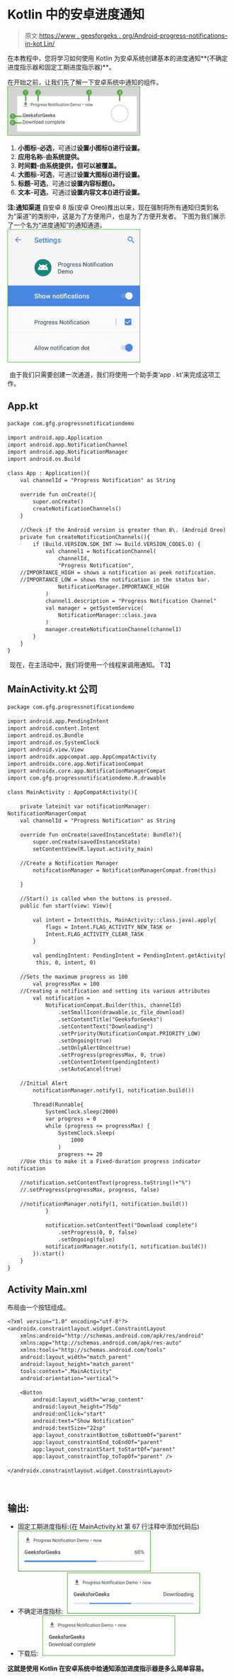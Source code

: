 # Kotlin 中的安卓进度通知

> 原文:[https://www . geesforgeks . org/Android-progress-notifications-in-kot Lin/](https://www.geeksforgeeks.org/android-progress-notifications-in-kotlin/)

在本教程中，您将学习如何使用 Kotlin 为安卓系统创建基本的进度通知**(不确定进度指示器和固定工期进度指示器)**。

在开始之前，让我们先了解一下安卓系统中通知的组件。
![\\*](img/2d50af4f577d660e5682ddbed0d4fb95.png "Rendered by QuickLaTeX.com")
![](img/944f449ac81513cd6693821aae13225f.png)
![\\*](img/2d50af4f577d660e5682ddbed0d4fb95.png "Rendered by QuickLaTeX.com")

1.  **小图标**–**必选**，可通过**设置小图标()进行设置。**
2.  **应用名称**–**由系统提供。**
3.  **时间戳**–**由系统提供，但可以被覆盖。**
4.  **大图标**–**可选**，可通过**设置大图标()进行设置。**
5.  **标题**–**可选**，可通过**设置内容标题()。**
6.  **文本**–**可选**，可通过**设置内容文本()进行设置。**

**注:通知渠道**
自安卓 8 版(安卓 Oreo)推出以来，现在强制将所有通知归类到名为“渠道”的类别中，这是为了方便用户，也是为了方便开发者。
下图为我们展示了一个名为“进度通知”的通知通道。
![\\*](img/2d50af4f577d660e5682ddbed0d4fb95.png "Rendered by QuickLaTeX.com")
![](img/7d1f0232d7567a5f99fe1edd30c85a87.png)

![\\*](img/2d50af4f577d660e5682ddbed0d4fb95.png "Rendered by QuickLaTeX.com")
由于我们只需要创建一次通道，我们将使用一个助手类‘app . kt’来完成这项工作。

## App.kt

```
package com.gfg.progressnotificationdemo

import android.app.Application
import android.app.NotificationChannel
import android.app.NotificationManager
import android.os.Build

class App : Application(){
    val channelId = "Progress Notification" as String

    override fun onCreate(){
        super.onCreate()
        createNotificationChannels()
    }

    //Check if the Android version is greater than 8\. (Android Oreo)
    private fun createNotificationChannels(){
        if (Build.VERSION.SDK_INT >= Build.VERSION_CODES.O) {
            val channel1 = NotificationChannel(
                channelId,
                "Progress Notification",
    //IMPORTANCE_HIGH = shows a notification as peek notification.
    //IMPORTANCE_LOW = shows the notification in the status bar.
                NotificationManager.IMPORTANCE_HIGH
            )
            channel1.description = "Progress Notification Channel"
            val manager = getSystemService(
                NotificationManager::class.java
            )
            manager.createNotificationChannel(channel1)
        }
    }
}
```

![\\*](img/2d50af4f577d660e5682ddbed0d4fb95.png "Rendered by QuickLaTeX.com")
现在，在主活动中，我们将使用一个线程来调用通知。
T3】

## MainActivity.kt 公司

```
package com.gfg.progressnotificationdemo

import android.app.PendingIntent
import android.content.Intent
import android.os.Bundle
import android.os.SystemClock
import android.view.View
import androidx.appcompat.app.AppCompatActivity
import androidx.core.app.NotificationCompat
import androidx.core.app.NotificationManagerCompat
import com.gfg.progressnotificationdemo.R.drawable

class MainActivity : AppCompatActivity(){

    private lateinit var notificationManager: NotificationManagerCompat
    val channelId = "Progress Notification" as String

    override fun onCreate(savedInstanceState: Bundle?){
        super.onCreate(savedInstanceState)
        setContentView(R.layout.activity_main)

    //Create a Notification Manager
        notificationManager = NotificationManagerCompat.from(this)

    }

    //Start() is called when the buttons is pressed.
    public fun start(view: View){

        val intent = Intent(this, MainActivity::class.java).apply{
            flags = Intent.FLAG_ACTIVITY_NEW_TASK or 
            Intent.FLAG_ACTIVITY_CLEAR_TASK
        }

        val pendingIntent: PendingIntent = PendingIntent.getActivity(
         this, 0, intent, 0)

    //Sets the maximum progress as 100
        val progressMax = 100
    //Creating a notification and setting its various attributes
        val notification =
            NotificationCompat.Builder(this, channelId)
                .setSmallIcon(drawable.ic_file_download)
                .setContentTitle("GeeksforGeeks")
                .setContentText("Downloading")
                .setPriority(NotificationCompat.PRIORITY_LOW)
                .setOngoing(true)
                .setOnlyAlertOnce(true)
                .setProgress(progressMax, 0, true)
                .setContentIntent(pendingIntent)
                .setAutoCancel(true)

    //Initial Alert
        notificationManager.notify(1, notification.build())

        Thread(Runnable{
            SystemClock.sleep(2000)
            var progress = 0
            while (progress <= progressMax) {
                SystemClock.sleep(
                    1000
                )
                progress += 20
    //Use this to make it a Fixed-duration progress indicator notification

    //notification.setContentText(progress.toString()+"%")
    //.setProgress(progressMax, progress, false)

    //notificationManager.notify(1, notification.build())
            }

            notification.setContentText("Download complete")
                .setProgress(0, 0, false)
                .setOngoing(false)
            notificationManager.notify(1, notification.build())
        }).start()
    }
}
```

## Activity Main.xml

布局由一个按钮组成。

```
<?xml version="1.0" encoding="utf-8"?>
<androidx.constraintlayout.widget.ConstraintLayout 
    xmlns:android="http://schemas.android.com/apk/res/android"
    xmlns:app="http://schemas.android.com/apk/res-auto"
    xmlns:tools="http://schemas.android.com/tools"
    android:layout_width="match_parent"
    android:layout_height="match_parent"
    tools:context=".MainActivity"
    android:orientation="vertical">

    <Button
        android:layout_width="wrap_content"
        android:layout_height="75dp"
        android:onClick="start"
        android:text="Show Notification"
        android:textSize="22sp"
        app:layout_constraintBottom_toBottomOf="parent"
        app:layout_constraintEnd_toEndOf="parent"
        app:layout_constraintStart_toStartOf="parent"
        app:layout_constraintTop_toTopOf="parent" />

</androidx.constraintlayout.widget.ConstraintLayout>
```

![\\*](img/2d50af4f577d660e5682ddbed0d4fb95.png "Rendered by QuickLaTeX.com")

## 输出:

*   固定工期进度指标:(在 MainActivity.kt 第 67 行注释中添加代码后)
    ![\\*](img/2d50af4f577d660e5682ddbed0d4fb95.png "Rendered by QuickLaTeX.com")
    ![](img/8ed774e4f9b53cab336655f51a85a877.png)
*   不确定进度指标:
    ![\\*](img/2d50af4f577d660e5682ddbed0d4fb95.png "Rendered by QuickLaTeX.com")
    ![](img/f936236edc531a0028de8b243a74a20b.png)
*   下载后:
    ![\\*](img/2d50af4f577d660e5682ddbed0d4fb95.png "Rendered by QuickLaTeX.com")
    ![](img/3761f835699c11c922ca35205008874e.png)

**这就是使用 Kotlin 在安卓系统中给通知添加进度指示器是多么简单容易。**